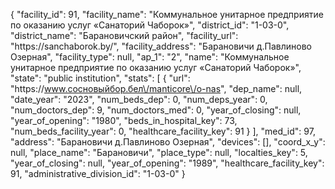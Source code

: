 {
    "facility_id": 91,
    "facility_name": "Коммунальное унитарное предприятие по оказанию услуг «Санаторий Чаборок»",
    "district_id": "1-03-0",
    "district_name": "Барановичский район",
    "facility_url": "https:\/\/sanchaborok.by\/",
    "facility_address": "Барановичи д.Павлиново Озерная",
    "facility_type": null,
    "ap_1": "2",
    "name": "Коммунальное унитарное предприятие по оказанию услуг «Санаторий Чаборок»",
    "state": "public institution",
    "stats": [
        {
            "url": "https:\/\/www.сосновыйбор.бел\/manticore\/o-nas",
            "dep_name": null,
            "date_year": "2023",
            "num_beds_dep": 0,
            "num_deps_year": 0,
            "num_doctors_dep": 9,
            "num_doctors_med": 0,
            "year_of_closing": null,
            "year_of_opening": "1980",
            "beds_in_hospital_key": 73,
            "num_beds_facility_year": 0,
            "healthcare_facility_key": 91
        }
    ],
    "med_id": 97,
    "address": "Барановичи д.Павлиново Озерная",
    "devices": [],
    "coord_x_y": null,
    "place_name": "Барановичи",
    "place_type": null,
    "localties_key": 5,
    "year_of_closing": null,
    "year_of_opening": "1989",
    "healthcare_facility_key": 91,
    "administrative_division_id": "1-03-0"
}